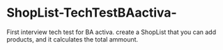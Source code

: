 # ShopList-TechTestBAactiva-
First interview tech test for BA activa. create a ShopList that you can add products, and it calculates the total ammount.
